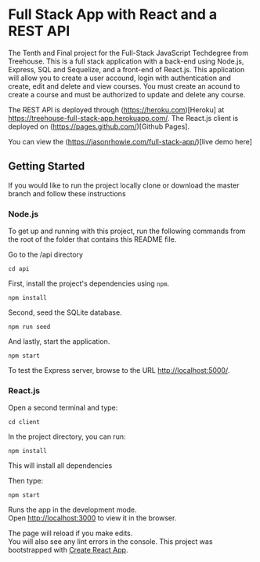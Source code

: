 # Full Stack App with React and a REST API

The Tenth and Final project for the Full-Stack JavaScript Techdegree from Treehouse. This is a full stack application with a back-end using Node.js, Express, SQL and Sequelize, and a front-end of React.js. This application will allow you to create a user accound, login with authentication and create, edit and delete and view courses. You must create an acound to create a course and must be authorized to update and delete any course.

The REST API is deployed through (https://heroku.com)[Heroku] at https://treehouse-full-stack-app.herokuapp.com/.
The React.js client is deployed on (https://pages.github.com/)[Github Pages].

You can view the (https://jasonrhowie.com/full-stack-app/)[live demo here]

## Getting Started

If you would like to run the project locally clone or download the master branch and follow these instructions

### Node.js

To get up and running with this project, run the following commands from the root of the folder that contains this README file.

Go to the /api directory

```
cd api
```

First, install the project's dependencies using `npm`.

```
npm install

```

Second, seed the SQLite database.

```
npm run seed
```

And lastly, start the application.

```
npm start
```

To test the Express server, browse to the URL [http://localhost:5000/](http://localhost:5000/).

### React.js

Open a second terminal and type:

```
cd client
```

In the project directory, you can run:

```
npm install
```
This will install all dependencies

Then type:

```
npm start
```

Runs the app in the development mode.<br>
Open [http://localhost:3000](http://localhost:3000) to view it in the browser.

The page will reload if you make edits.<br>
You will also see any lint errors in the console.
This project was bootstrapped with [Create React App](https://github.com/facebook/create-react-app).